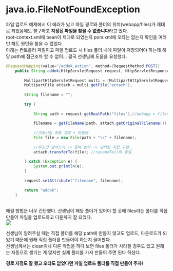 # java.io.FileNotFoundException

파일 업로드 예제에서 이 에러가 났고 파일 경로와 폴더의 위치(webapp/files)가 제대로 되었음에도 불구하고 **지정된 파일을 찾을 수 없습니다**라고 떴다.<br>
root-context.xml에 bean이 제대로 되었는지 pom.xml에 오타는 없는지 확인을 여러 번 해도 원인을 찾을 수 없었다.<br>
아래는 컨트롤러 파일이고 파일 업로드 시 files 폴더 내에 파일이 저장되어야 하는데 해당 path에 접근조차 할 수 없어... 결국 선생님께 도움을 요청했다.

```java
@RequestMapping(value="/addok.action", method={RequestMethod.POST})
	public String addok(HttpServletRequest request, HttpServletResponse response, HttpSession session, FileDTO dto) { //1.
	
		MultipartHttpServletRequest multi = (MultipartHttpServletRequest)request;
		MultipartFile attach = multi.getFile("attach");
		
		String filename = "";
		
		try {
			
			String path = request.getRealPath("files");//webapp > files
			
			filename = getFileName(path, attach.getOriginalFilename());
			
			//이동시킬 최종 경로 + 파일명
			File file = new File(path + "\\" + filename);
			
			//무조건 덮어쓰기 -> 중복 방지 -> 넘버링 직접 구현..
			attach.transferTo(file); //renameTo()와 동일
			
		} catch (Exception e) {
			System.out.println(e);
		}
		
		request.setAttribute("filename", filename);
		
		return "addok";
	}
```
<br>
해결 방법은 너무 간단했다. 선생님이 해당 폴더가 있어야 할 곳에 files라는 폴더를 직접 만들어 파일을 업로드하고 다운까지 잘 되었다. <br> 
<img src="https://user-images.githubusercontent.com/77385338/111128411-32577080-85b8-11eb-946f-a6e972989e3b.PNG">

선생님이 알려주실 때는 직접 폴더를 해당 path에 만들지 않고도 업로드, 다운로드가 되었기 때문에 원래 직접 폴더를 만들어야 하는지 물어봤다.<br>
선생님께서는 clean이나 다른 작업을 하다 보면 files 폴더가 사라질 경우도 있고 원래는 자동으로 생기는 게 맞지만 실제 폴더를 가서 만들어 주면 된다 하셨다.<br>

**경로 지정도 잘 했고 오타도 없었다면 파일 업로드 폴더를 직접 만들어 주자!**
